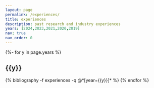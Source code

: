 ```yaml
---
layout: page
permalink: /experiences/
title: experiences
description: past research and industry experiences
years: [2024,2023,2021,2020,2019]
nav: true
nav_order: 0
---
```

<!-- _pages/publications.md -->
<div class="publications">

{%- for y in page.years %}
  <h2 class="year">{{y}}</h2>
  {% bibliography -f experiences -q @*[year={{y}}]* %}
{% endfor %}

</div>
